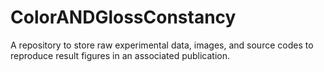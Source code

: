 # ColorANDGlossConstancy
A repository to store raw experimental data, images, and source codes to reproduce result figures in an associated publication.
